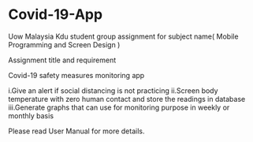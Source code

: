 # Covid-19-App
Uow Malaysia Kdu student group assignment for subject name( Mobile Programming and Screen Design )

Assignment title and requirement

Covid-19 safety measures monitoring app

i.Give an alert if social distancing is not practicing
ii.Screen body temperature with zero human contact and store the readings in database
iii.Generate graphs that can use for monitoring purpose in weekly or monthly basis

Please read User Manual for more details.
